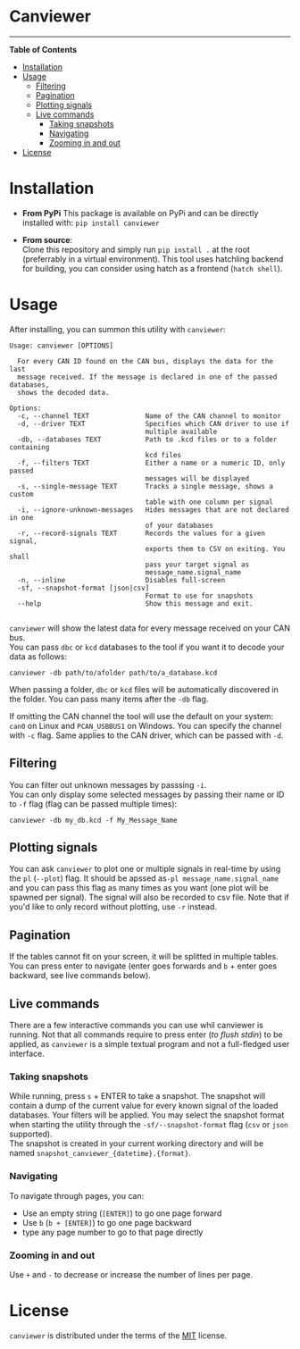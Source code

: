 # Canviewer


-----

**Table of Contents**

- [Installation](#installation)
- [Usage](#usage)
  - [Filtering](#filtering)
  - [Pagination](#pagination)
  - [Plotting signals](#plotting-signals)
  - [Live commands](#live-commands)
    - [Taking snapshots](#taking-snapshots)
    - [Navigating](#navigating)
    - [Zooming in and out](#zooming-in-and-out)
- [License](#license)

# Installation

* **From PyPi**
This package is available on PyPi and can be directly installed with:
`pip install canviewer`

* **From source**:<br>
Clone this repository and simply run `pip install .` at the root (preferrably in a virtual environment). This tool uses hatchling backend for building, you can consider using hatch as a frontend (`hatch shell`).<br>


# Usage
After installing, you can summon this utility with `canviewer`:
```shell
Usage: canviewer [OPTIONS]

  For every CAN ID found on the CAN bus, displays the data for the last
  message received. If the message is declared in one of the passed databases,
  shows the decoded data.

Options:
  -c, --channel TEXT              Name of the CAN channel to monitor
  -d, --driver TEXT               Specifies which CAN driver to use if
                                  multiple available
  -db, --databases TEXT           Path to .kcd files or to a folder containing
                                  kcd files
  -f, --filters TEXT              Either a name or a numeric ID, only passed
                                  messages will be displayed
  -s, --single-message TEXT       Tracks a single message, shows a custom
                                  table with one column per signal
  -i, --ignore-unknown-messages   Hides messages that are not declared in one
                                  of your databases
  -r, --record-signals TEXT       Records the values for a given signal,
                                  exports them to CSV on exiting. You shall
                                  pass your target signal as
                                  message_name.signal_name
  -n, --inline                    Disables full-screen
  -sf, --snapshot-format [json|csv]
                                  Format to use for snapshots
  --help                          Show this message and exit.


```

`canviewer` will show the latest data for every message received on your CAN bus.<br>
You can pass `dbc` or `kcd` databases to the tool if you want it to decode your data as follows:
```
canviewer -db path/to/afolder path/to/a_database.kcd
```

When passing a folder, `dbc` or `kcd` files will be automatically discovered in the folder. You can pass many items after the `-db` flag.<br>

If omitting the CAN channel the tool will use the default on your system: `can0` on Linux and `PCAN_USBBUS1` on Windows. You can specify the channel with `-c` flag. Same applies to the CAN driver, which can be passed with `-d`.

## Filtering
You can filter out unknown messages by passsing `-i`.<br>
You can only display some selected messages by passing their name or ID to `-f` flag (flag can be passed multiple times):
```
canviewer -db my_db.kcd -f My_Message_Name
```

## Plotting signals
You can ask `canviewer` to plot one or multiple signals in real-time by using the `pl` (`--plot`) flag. It should be apssed as`-pl message_name.signal_name` and you can pass this flag as many times as you want (one plot will be spawned per signal). The signal will also be recorded to csv file. Note that if you'd like to only record without plotting, use `-r` instead.

## Pagination
If the tables cannot fit on your screen, it will be splitted in multiple tables. You can press enter to navigate (enter goes forwards and `b` + enter goes backward, see live commands below).

## Live commands
There are a few interactive commands you can use whil canviewer is running. Not that all commands require to press enter (*to flush stdin*) to be applied, as `canviewer` is a simple textual program and not a full-fledged user interface.

### Taking snapshots
While running, press `s` + ENTER to take a snapshot. The snapshot will contain a dump of the current value for every known signal of the loaded databases. Your filters will be applied. You may select the snapshot format when starting the utility through the `-sf/--snapshot-format` flag (`csv` or `json` supported).<br>
The snapshot is created in your current working directory and will be named `snapshot_canviewer_{datetime}.{format}`.

### Navigating
To navigate through pages, you can:
* Use an empty string (`[ENTER]`) to go one page forward
* Use `b` (`b + [ENTER]`) to go one page backward
* type any page number to go to that page directly

### Zooming in and out
Use `+` and `-` to decrease or increase the number of lines per page.




# License

`canviewer` is distributed under the terms of the [MIT](https://spdx.org/licenses/MIT.html) license.
